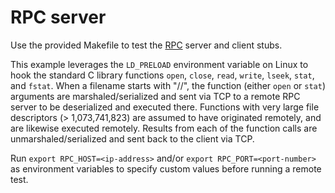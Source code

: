 # RPC server

Use the provided Makefile to test the [RPC](https://en.wikipedia.org/wiki/Remote_procedure_call) server and client stubs.

This example leverages the `LD_PRELOAD` environment variable on Linux to hook the standard C library functions `open`, `close`, `read`, `write`, `lseek`, `stat`, and `fstat`. When a filename starts with "//", the function (either `open` or `stat`) arguments are marshaled/serialized and sent via TCP to a remote RPC server to be deserialized and executed there. Functions with very large file descriptors (> 1,073,741,823) are assumed to have originated remotely, and are likewise executed remotely. Results from each of the function calls are unmarshaled/serialized and sent back to the client via TCP.

Run `export RPC_HOST=<ip-address>` and/or `export RPC_PORT=<port-number>` as environment variables to specify custom values before running a remote test.
